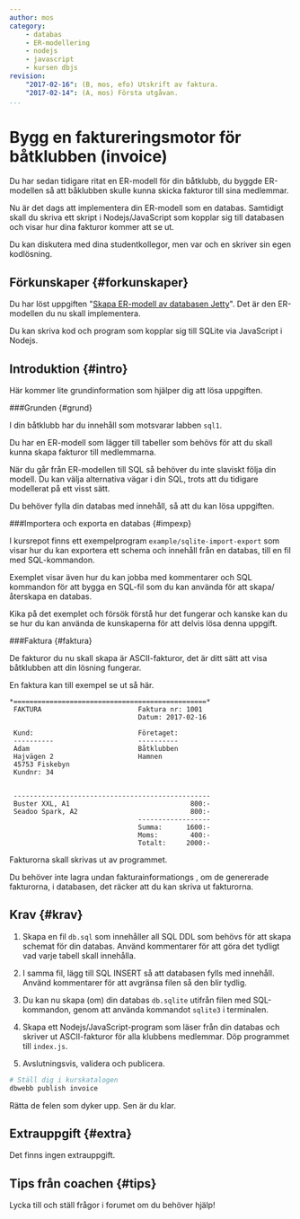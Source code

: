 ```yaml
---
author: mos
category:
    - databas
    - ER-modellering
    - nodejs
    - javascript
    - kursen dbjs
revision:
    "2017-02-16": (B, mos, efo) Utskrift av faktura.
    "2017-02-14": (A, mos) Första utgåvan.
...
```

Bygg en faktureringsmotor för båtklubben (invoice)
==================================

Du har sedan tidigare ritat en ER-modell för din båtklubb, du byggde ER-modellen så att båklubben skulle kunna skicka fakturor till sina medlemmar.

Nu är det dags att implementera din ER-modell som en databas. Samtidigt skall du skriva ett skript i Nodejs/JavaScript som kopplar sig till databasen och visar hur dina fakturor kommer att se ut.

Du kan diskutera med dina studentkollegor, men var och en skriver sin egen kodlösning.

<!--more-->



Förkunskaper {#forkunskaper}
-----------------------

Du har löst uppgiften "[Skapa ER-modell av databasen Jetty](uppgift/skapa-er-modell-av-databasen-jetty)". Det är den ER-modellen du nu skall implementera.

Du kan skriva kod och program som kopplar sig till SQLite via JavaScript i Nodejs.



Introduktion {#intro}
-----------------------

Här kommer lite grundinformation som hjälper dig att lösa uppgiften.



###Grunden {#grund}

I din båtklubb har du innehåll som motsvarar labben `sql1`.

Du har en ER-modell som lägger till tabeller som behövs för att du skall kunna skapa fakturor till medlemmarna.

När du går från ER-modellen till SQL så behöver du inte slaviskt följa din modell. Du kan välja alternativa vägar i din SQL, trots att du tidigare modellerat på ett visst sätt.

Du behöver fylla din databas med innehåll, så att du kan lösa uppgiften.



###Importera och exporta en databas {#impexp}

I kursrepot finns ett exempelprogram `example/sqlite-import-export` som visar hur du kan exportera ett schema och innehåll från en databas, till en fil med SQL-kommandon.

Exemplet visar även hur du kan jobba med kommentarer och SQL kommandon för att bygga en SQL-fil som du kan använda för att skapa/återskapa en databas.

Kika på det exemplet och försök förstå hur det fungerar och kanske kan du se hur du kan använda de kunskaperna för att delvis lösa denna uppgift.



###Faktura {#faktura}

De fakturor du nu skall skapa är ASCII-fakturor, det är ditt sätt att visa båtklubben att din lösning fungerar.

En faktura kan till exempel se ut så här.

```text
*================================================*
 FAKTURA                        Faktura nr: 1001
                                Datum: 2017-02-16

 Kund:                          Företaget:
 ----------                     ----------
 Adam                           Båtklubben
 Hajvägen 2                     Hamnen
 45753 Fiskebyn
 Kundnr: 34


 -------------------------------------------------
 Buster XXL, A1                              800:-
 Seadoo Spark, A2                            800:-
                                ------------------
                                Summa:      1600:-
                                Moms:        400:-
                                Totalt:     2000:-
```

Fakturorna skall skrivas ut av programmet.

Du behöver inte lagra undan fakturainformationgs
, om de genererade fakturorna, i databasen, det räcker att du kan skriva ut fakturorna.



Krav {#krav}
-----------------------

1. Skapa en fil `db.sql` som innehåller all SQL DDL som behövs för att skapa schemat för din databas. Använd kommentarer för att göra det tydligt vad varje tabell skall innehålla.

1. I samma fil, lägg till SQL INSERT så att databasen fylls med innehåll. Använd kommentarer för att avgränsa filen så den blir tydlig.

1. Du kan nu skapa (om) din databas `db.sqlite` utifrån filen med SQL-kommandon, genom att använda kommandot `sqlite3` i terminalen.

1. Skapa ett Nodejs/JavaScript-program som läser från din databas och skriver ut ASCII-fakturor för alla klubbens medlemmar. Döp programmet till `index.js`.

1. Avslutningsvis, validera och publicera.

```bash
# Ställ dig i kurskatalogen
dbwebb publish invoice
```

Rätta de felen som dyker upp. Sen är du klar.



Extrauppgift {#extra}
-----------------------

Det finns ingen extrauppgift.



Tips från coachen {#tips}
-----------------------

Lycka till och ställ frågor i forumet om du behöver hjälp!
